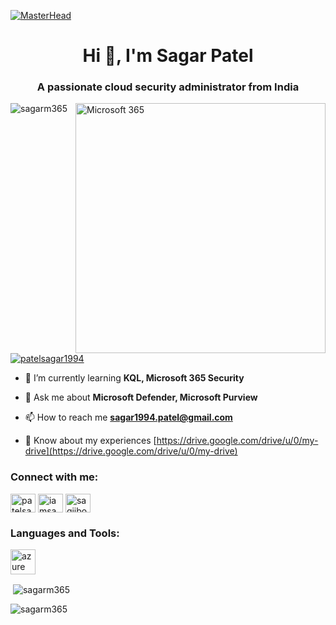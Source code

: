 [![MasterHead](https://microsoft365.com.vn/wp-content/uploads/2022/06/email-doanh-nghiep-theo-ten-mien-rieng-microsoft-365.jpg)](https://sagarm365.io)

<h1 align="center">Hi 👋, I'm Sagar Patel</h1>
<h3 align="center">A passionate cloud security administrator from India</h3>
<img align="right" alt="Microsoft 365" width="400" src="https://globaleducation.s3.ap-south-1.amazonaws.com/globaledu/gif/it-data-center-2.gif">


<p align="left"> <img src="https://komarev.com/ghpvc/?username=sagarm365&label=Profile%20views&color=0e75b6&style=flat" alt="sagarm365" /> </p>

<p align="left"> <a href="https://twitter.com/patelsagar1994" target="blank"><img src="https://img.shields.io/twitter/follow/patelsagar1994?logo=twitter&style=for-the-badge" alt="patelsagar1994" /></a> </p>

- 🌱 I’m currently learning **KQL, Microsoft 365 Security**

- 💬 Ask me about **Microsoft Defender, Microsoft Purview**

- 📫 How to reach me **sagar1994.patel@gmail.com**

- 📄 Know about my experiences [https://drive.google.com/drive/u/0/my-drive](https://drive.google.com/drive/u/0/my-drive)

<h3 align="left">Connect with me:</h3>
<p align="left">
<a href="https://twitter.com/patelsagar1994" target="blank"><img align="center" src="https://raw.githubusercontent.com/rahuldkjain/github-profile-readme-generator/master/src/images/icons/Social/twitter.svg" alt="patelsagar1994" height="30" width="40" /></a>
<a href="https://linkedin.com/in/iamsagarpatel" target="blank"><img align="center" src="https://raw.githubusercontent.com/rahuldkjain/github-profile-readme-generator/master/src/images/icons/Social/linked-in-alt.svg" alt="iamsagarpatel" height="30" width="40" /></a>
<a href="https://fb.com/sagiiboy" target="blank"><img align="center" src="https://raw.githubusercontent.com/rahuldkjain/github-profile-readme-generator/master/src/images/icons/Social/facebook.svg" alt="sagiiboy" height="30" width="40" /></a>
</p>

<h3 align="left">Languages and Tools:</h3>
<p align="left"> <a href="https://azure.microsoft.com/en-in/" target="_blank" rel="noreferrer"> <img src="https://www.vectorlogo.zone/logos/microsoft_azure/microsoft_azure-icon.svg" alt="azure" width="40" height="40"/> </a> </p>

<p>&nbsp;<img align="center" src="https://github-readme-stats.vercel.app/api?username=sagarm365&show_icons=true&locale=en" alt="sagarm365" /></p>

<p><img align="center" src="https://github-readme-streak-stats.herokuapp.com/?user=sagarm365&" alt="sagarm365" /></p>

